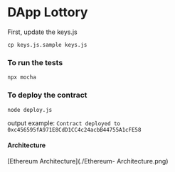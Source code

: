 # DApp Lottory
First, update the keys.js
```
cp keys.js.sample keys.js
```
### To run the tests
```
npx mocha
```
### To deploy the contract
```
node deploy.js
```
output example:
```Contract deployed to  0xc456595fA971E8CdD1CC4c24acbB44755A1cFE58```

#### Architecture
[Ethereum Architecture](./Ethereum- Architecture.png)
